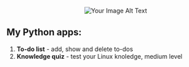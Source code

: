 <div align="center">

![Your Image Alt Text]("https://github.com/RadkaMat/application_python/blob/master/python_picture_small.png")

</div>

## My Python apps:

1. **To-do list** - add, show and delete to-dos
2. **Knowledge quiz** - test your Linux knoledge, medium level
